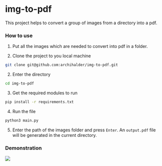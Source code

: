 # img-to-pdf

This project helps to convert a group of images from a directory into a pdf.

### How to use

1. Put all the images which are needed to convert into pdf in a folder.

1. Clone the project to you local machine

```bash
git clone git@github.com:archihalder/img-to-pdf.git
```

2. Enter the directory

```bash
cd img-to-pdf
```

3. Get the required modules to run

```bash
pip install -r requirements.txt
```

4. Run the file

```bash
python3 main.py
```

5. Enter the path of the images folder and press `Enter`. An `output.pdf` file will be generated in the current directory.

### Demonstration

![](assets/demo.gif)
